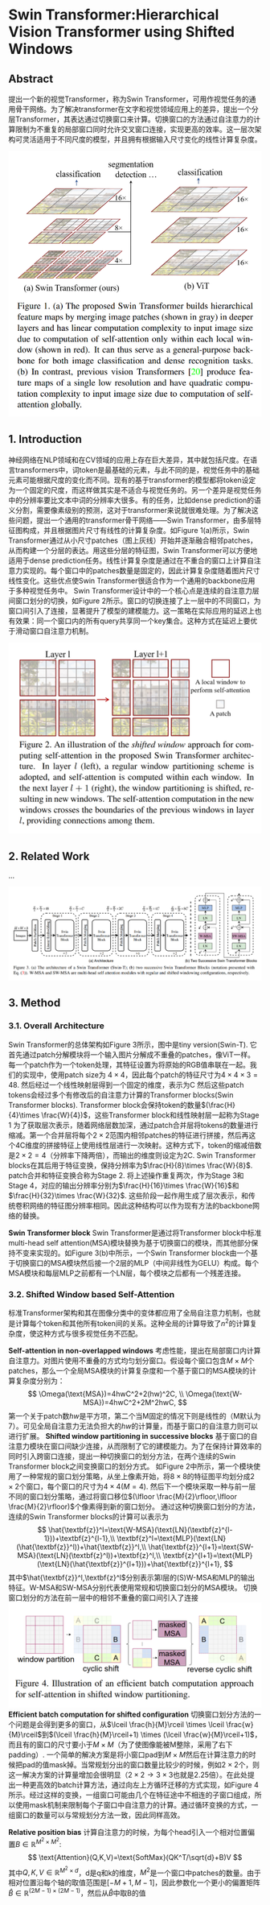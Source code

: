 # Swin Transformer:Hierarchical Vision Transformer using Shifted Windows
## Abstract
提出一个新的视觉Transformer，称为Swin Transformer，可用作视觉任务的通用骨干网络。为了解决transformer在文字和视觉领域应用上的差异，提出一个分层Transformer，其表达通过切换窗口来计算。切换窗口的方法通过自注意力的计算限制为不重复的局部窗口同时允许交叉窗口连接，实现更高的效率。这一层次架构可灵活适用于不同尺度的模型，并且拥有根据输入尺寸变化的线性计算复杂度。

![Figure 1](1.png 'Figure 1')

## 1. Introduction
神经网络在NLP领域和在CV领域的应用上存在巨大差异，其中就包括尺度。在语言transformers中，词token是最基础的元素，与此不同的是，视觉任务中的基础元素可能根据尺度的变化而不同。现有的基于transformer的模型都将token设定为一个固定的尺度，而这样做其实是不适合与视觉任务的。另一个差异是视觉任务中的分辨率要比文本中词的分辨率大很多。有的任务，比如dense prediction的语义分割，需要像素级别的预测，这对于transformer来说就很难处理。为了解决这些问题，提出一个通用的transformer骨干网络——Swin Transformer，由多层特征图构成，并且根据图片尺寸有线性的计算复杂度。如Figure 1(a)所示，Swin Transformer通过从小尺寸patches（图上灰线）开始并逐渐融合相邻patches，从而构建一个分层的表达。用这些分层的特征图，Swin Transformer可以方便地适用于dense prediction任务。线性计算复杂度是通过在不重合的窗口上计算自注意力实现的。每个窗口中的patches数量是固定的，因此计算复杂度随着图片尺寸线性变化。这些优点使Swin Transformer很适合作为一个通用的backbone应用于多种视觉任务中。
Swin Transformer设计中的一个核心点是连续的自注意力层间窗口划分的切换，如Figure 2所示。窗口的切换连接了上一层中的不同窗口，为窗口间引入了连接，显著提升了模型的建模能力。这一策略在实际应用的延迟上也有效果：同一个窗口内的所有query共享同一个key集合。这种方式在延迟上要优于滑动窗口自注意力机制。

![Figure 2](2.png 'Figure 2')

## 2. Related Work
...

![Figure 3](3.png 'Figure 3')
## 3. Method
### 3.1. Overall Architecture
Swin Transformer的总体架构如Figure 3所示，图中是tiny version(Swin-T). 它首先通过patch分解模块将一个输入图片分解成不重叠的patches，像ViT一样。每一个patch作为一个token处理，其特征设置为将原始的RGB值串联在一起。我们的实现中，使用patch size为
$4\times 4$，因此每个patch的特征尺寸为$4\times 4\times 3=48$. 然后经过一个线性映射层得到一个固定的维度，表示为C
然后这些patch tokens会经过多个有修改后的自注意力计算的Transformer blocks(Swin Transformer blocks). Transformer block会保持token的数量$(\frac{H}{4}\times \frac{W}{4})$，这些Transformer block和线性映射层一起称为Stage 1
为了获取层次表示，随着网络层数加深，通过patch合并层将tokens的数量进行缩减。第一个合并层将每个$2\times 2$范围内相邻patches的特征进行拼接，然后再这个4C维度的拼接特征上使用线性层进行一次映射。这种方式下，token的缩减倍数是$2\times 2=4$（分辨率下降两倍），而输出的维度则设定为2C. Swin Transformer blocks在其后用于特征变换，保持分辨率为$\frac{H}{8}\times \frac{W}{8}$. patch合并和特征变换合称为Stage 2. 将上述操作重复两次，作为Stage 3和Stage 4，对应的输出分辨率分别为$\frac{H}{16}\times \frac{W}{16}$和$\frac{H}{32}\times \frac{W}{32}$. 这些阶段一起作用生成了层次表示，和传统卷积网络的特征图分辨率相同。因此这种结构可以作为现有方法的backbone网络的替换。

**Swin Transformer block** Swin Transformer是通过将Transformer block中标准multi-head self attention(MSA)模块替换为基于切换窗口的模块，而其他部分保持不变来实现的。如Figure 3(b)中所示，一个Swin Transformer block由一个基于切换窗口的MSA模块然后接一个2层的MLP（中间非线性为GELU）构成。每个MSA模块和每层MLP之前都有一个LN层，每个模块之后都有一个残差连接。

### 3.2. Shifted Window based Self-Attention
标准Transformer架构和其在图像分类中的变体都应用了全局自注意力机制，也就是计算每个token和其他所有token间的关系。这种全局的计算导致了$n^2$的计算复杂度，使这种方式与很多视觉任务不匹配。

**Self-attention in non-overlapped windows** 考虑性能，提出在局部窗口内计算自注意力。对图片使用不重叠的方式均匀划分窗口。假设每个窗口包含$M\times M$个patches，那么一个全局MSA模块的计算复杂度和一个基于窗口的MSA模块的计算复杂度分别为：
$$
\Omega(\text{MSA})=4hwC^2+2(hw)^2C, \\
\Omega(\text{W-MSA})=4hwC^2+2M^2hwC,
$$
第一个关于patch数$hw$是平方项，第二个当M固定的情况下则是线性的（M默认为7）。可见全局自注意力无法负担大的$hw$的计算量，而基于窗口的自注意力则可以进行扩展。
**Shifted window partitioning in successive blocks** 基于窗口的自注意力模块在窗口间缺少连接，从而限制了它的建模能力。为了在保持计算效率的同时引入跨窗口连接，提出一种切换窗口的划分方法，在两个连续的Swin Transformer block之间变换窗口的划分方式。
如Figure 2中所示，第一个模块使用了一种常规的窗口划分策略，从坐上像素开始，将$8\times 8$的特征图平均划分成$2\times 2$个窗口，每个窗口的尺寸为$4\times 4(M=4)$. 然后下一个模块采取一种与前一层不同的窗口划分策略，通过将窗口移位$(\lfloor \frac{M}{2}\rfloor,\lfloor \frac{M}{2}\rfloor)$个像素得到新的窗口划分。
通过这种切换窗口划分的方法，连续的Swin Transformer blocks的计算可以表示为
$$
\hat{\textbf{z}}^l=\text{W-MSA}(\text{LN}(\textbf{z}^{l-1}))+\textbf{z}^{l-1},\\
\textbf{z}^l=\text{MLP}(\text{LN}(\hat{\textbf{z}}^l))+\hat{\textbf{z}}^l,\\
\hat{\textbf{z}}^{l+1}=\text{SW-MSA}(\text{LN}(\textbf{z}^l))+\textbf{z}^l,\\
\textbf{z}^{l+1}=\text{MLP}(\text{LN}(\hat{\textbf{z}}^{l+1}))+\hat{\textbf{z}}^{l+1},
$$
其中$\hat{\textbf{z}}^l,\textbf{z}^l$分别表示第l层的(S)W-MSA和MLP的输出特征。W-MSA和SW-MSA分别代表使用常规和切换窗口划分的MSA模块。
切换窗口划分的方法在前一层中的相邻不重叠的窗口间引入了连接
![Figure 4](4.png 'Figure 4')
**Efficient batch computation for shifted configuration** 切换窗口划分方法的一个问题是会得到更多的窗口，从$\lceil \frac{h}{M}\rceil \times \lceil \frac{w}{M}\rceil$到$(\lceil \frac{h}{M}\rceil+1) \times (\lceil \frac{w}{M}\rceil+1)$，而且有的窗口的尺寸要小于$M\times M$（为了使图像能被M整除，采用了右下padding）. 一个简单的解决方案是将小窗口pad到$M\times M$然后在计算注意力的时候把pad的值mask掉。当常规划分出的窗口数量比较少的时候，例如$2\times 2$个，则这一解决方案的计算量增加会很明显（$2\times 2 \rightarrow 3\times 3$也就是2.25倍）。在此处提出一种更高效的batch计算方法，通过向左上方循环迁移的方式实现，如Figure 4所示。经过这样的变换，一组窗口可能由几个在特征途中不相连的子窗口组成，所以使用mask机制来限制每个子窗口中自注意力的计算。通过循环变换的方式，一组窗口的数量可以与常规划分方法一致，因此同样高效。

**Relative position bias** 计算自注意力的时候，为每个head引入一个相对位置偏置$B\in \mathbb{R}^{M^2\times M^2}$:
$$
\text{Attention}(Q,K,V)=\text{SoftMax}(QK^T/\sqrt{d}+B)V
$$
其中$Q,K,V\in \mathbb{R}^{M^2\times d}$，d是q和k的维度，$M^2$是一个窗口中patches的数量。由于相对位置沿每个轴的取值范围是$[-M+1,M-1]$，因此参数化一个更小的偏置矩阵$\hat{B}\in \mathbb{R}^{(2M-1)\times (2M-1)}$，然后从$\hat{B}$中取B的值